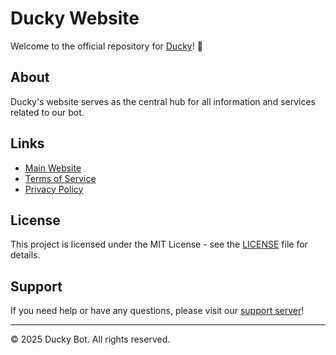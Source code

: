 # Ducky Website

Welcome to the official repository for [Ducky](https://duckybot.xyz)! 🐥

## About
Ducky's website serves as the central hub for all information and services related to our bot.

## Links
- [Main Website](https://duckybot.xyz)
- [Terms of Service](https://duckybot.xyz/legal/terms)
- [Privacy Policy](https://duckybot.xyz/legal/privacy)

## License
This project is licensed under the MIT License - see the [LICENSE](LICENSE) file for details.

## Support
If you need help or have any questions, please visit our [support server](https://duckybot.xyz/support)!

---
© 2025 Ducky Bot. All rights reserved.
